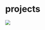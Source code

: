 # projects

<img src='https://user-images.githubusercontent.com/48609095/172058878-dc58f19d-b609-44fd-ad97-996173fd7942.png'>
